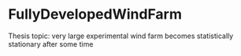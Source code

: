 # FullyDevelopedWindFarm
Thesis topic: very large experimental wind farm becomes statistically stationary after some time
